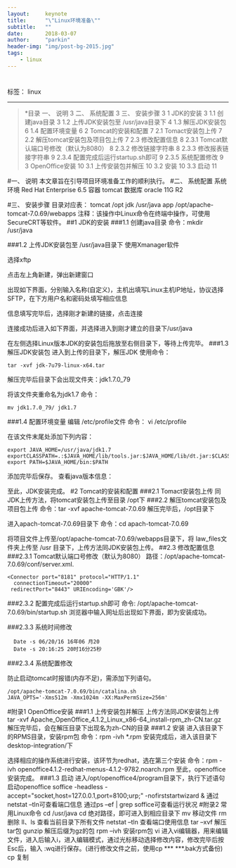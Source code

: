 ```yaml
---
layout:     keynote
title:      "\"Linux环境准备\""
subtitle:   ""
date:       2018-03-07
author:     "parkin"
header-img: "img/post-bg-2015.jpg"
tags:
    - linux
---
```


# 

标签： linux

---

> *目录
一、 说明 3
二、 系统配置 3
三、 安装步骤 3
1 JDK的安装 3
1.1 创建java目录 3
1.2 上传JDK安装包至 /usr/java目录下 4
1.3 解压JDK安装包 6
1.4 配置环境变量 6
2 Tomcat的安装和配置 7
2.1 Tomact安装包上传 7
2.2 解压tomcat安装包及项目包上传 7
2.3 修改配置信息 8
2.3.1 Tomcat默认端口号修改（默认为8080） 8
2.3.2 修改链接字符串 8
2.3.3 修改报表链接字符串 9
2.3.4 配置完成后运行startup.sh即可 9
2.3.5 系统配置修改 9
3 OpenOffice安装 10
3.1 上传安装包并解压 10
3.2 安装 10
3.3 启动 11


#一、 说明
本文章旨在引导项目环境准备工作的顺利执行。
#二、 系统配置
系统环境 Red Hat Enterprise 6.5
容器 tomcat
数据库 oracle 11G R2

#三、 安装步骤
目录对应表：
tomcat /opt
jdk /usr/java
app /opt/apache-tomcat-7.0.69/webapps
注释：该操作中Linux命令在终端中操作，可使用SecureCRT等软件。
##1 JDK的安装
###1.1 创建java目录
命令：mkdir /usr/java

###1.2 上传JDK安装包至 /usr/java目录下
使用Xmanager软件

选择xftp

点击左上角新建，弹出新建窗口

出现如下界面，分别输入名称(自定义)，主机出填写Linux主机IP地址，协议选择SFTP，在下方用户名和密码处填写相应信息

信息填写完毕后，选择刚才新建的链接，点击连接

连接成功后进入如下界面，并选择进入到刚才建立的目录下/usr/java

在左侧选择Linux版本JDK的安装包后拖放至右侧目录下，等待上传完毕。
###1.3 解压JDK安装包
进入到上传的目录下，解压JDK
使用命令：
```
tar -xvf jdk-7u79-linux-x64.tar
```
解压完毕后目录下会出现文件夹：jdk1.7.0_79

将该文件夹重命名为jdk1.7
命令：
```
mv jdk1.7.0_79/ jdk1.7
```

###1.4 配置环境变量
编辑 /etc/profile文件
命令： vi /etc/profile

在该文件末尾处添加下列内容：
```
export JAVA_HOME=/usr/java/jdk1.7
exportCLASSPATH=.:$JAVA_HOME/lib/tools.jar:$JAVA_HOME/lib/dt.jar:$CLASSPATH
export PATH=$JAVA_HOME/bin:$PATH
```
添加完毕后保存。
查看java版本信息：

至此，JDK安装完成。
#2 Tomcat的安装和配置
###2.1 Tomact安装包上传
同JDK上传方法，将tomcat安装包上传至目录 /opt下
###2.2 解压tomcat安装包及项目包上传
命令：tar -xvf apache-tomcat-7.0.69
解压完毕后，/opt目录下

进入apach-tomcat-7.0.69目录下
命令：cd apach-tomcat-7.0.69

将项目文件上传至/opt/apache-tomcat-7.0.69/webapps目录下，将 law_files文件夹上传至 /usr 目录下，上传方法同JDK安装包上传。
##2.3 修改配置信息
###2.3.1 Tomcat默认端口号修改（默认为8080）
路径：/opt/apache-tomcat-7.0.69/conf/server.xml.
```
<Connector port="8181" protocol="HTTP/1.1"
  connectionTimeout="20000"
 redirectPort="8443" URIEncoding='GBK'/>
```


###2.3.2 配置完成后运行startup.sh即可
命令: /opt/apache-tomcat-7.0.69/bin/startup.sh
浏览器中输入网址后出现如下界面，即为安装成功。

###2.3.3 系统时间修改
```
  Date -s 06/20/16 16年06 月20
  Date -s 20:16:25 20时16分25秒
```
###2.3.4 系统配置修改


防止启动tomcat时报错(内存不足)，需添加下列语句。
```
/opt/apache-tomcat-7.0.69/bin/catalina.sh
JAVA_OPTS='-Xms512m -Xmx1024m -XX:MaxPermSize=256m'
```

#附录1 OpenOffice安装
###1.1 上传安装包并解压
上传方法同JDK安装包上传
tar -xvf Apache_OpenOffice_4.1.2_Linux_x86-64_install-rpm_zh-CN.tar.gz
解压完毕后，会在解压目录下出现名为zh-CN的目录
###1.2 安装
进入该目录下的RPMS目录，安装rpm包
命令：rpm -ivh *.rpm
安装完成后，进入该目录下desktop-integration/下

选择相应的操作系统进行安装，该环节为redhat，选在第三个安装
命令：rpm -ivh openoffice4.1.2-redhat-menus-4.1.2-9782.noarch.rpm
至此，openoffice安装完成。
###1.3 启动
进入/opt/openoffice4/program目录下，执行下述语句启动openoffice
soffice -headless -accept="socket,host=127.0.0.1,port=8100;urp;" -nofirststartwizard &
通过netstat –tln可查看端口信息
通过ps –ef | grep soffice可查看运行状况
#附录2 常用Linux命令
cd /usr/java cd 绝对路径，即可进入到相应目录下
mv 移动文件
rm 删除
ll、ls 查看当前目录下所有文件
netstat –tln 查看端口使用信息
tar –xvf 解压tar包
gunzip 解压后缀为gz的包
rpm –ivh 安装rpm包
vi 进入vi编辑器，用来编辑文件，进入后输入i，进入编辑模式，通过光标移动选择修改内容，修改完毕后按Esc后，输入 :wq进行保存。(进行修改文件之前，使用cp *** ***.bak方式备份)
cp 复制





